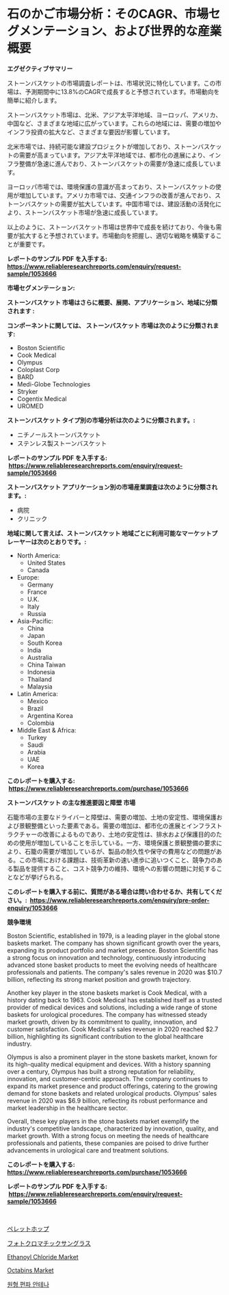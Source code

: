 <p><h1>石のかご市場分析：そのCAGR、市場セグメンテーション、および世界的な産業概要</h1></p><p><strong>エグゼクティブサマリー</strong></p>
<p><p>ストーンバスケットの市場調査レポートは、市場状況に特化しています。この市場は、予測期間中に13.8%のCAGRで成長すると予想されています。市場動向を簡単に紹介します。</p><p>ストーンバスケット市場は、北米、アジア太平洋地域、ヨーロッパ、アメリカ、中国など、さまざまな地域に広がっています。これらの地域には、需要の増加やインフラ投資の拡大など、さまざまな要因が影響しています。</p><p>北米市場では、持続可能な建設プロジェクトが増加しており、ストーンバスケットの需要が高まっています。アジア太平洋地域では、都市化の進展により、インフラ整備が急速に進んでおり、ストーンバスケットの需要が急速に成長しています。</p><p>ヨーロッパ市場では、環境保護の意識が高まっており、ストーンバスケットの使用が増加しています。アメリカ市場では、交通インフラの改善が進んでおり、ストーンバスケットの需要が拡大しています。中国市場では、建設活動の活発化により、ストーンバスケット市場が急速に成長しています。</p><p>以上のように、ストーンバスケット市場は世界中で成長を続けており、今後も需要が拡大すると予想されています。市場動向を把握し、適切な戦略を構築することが重要です。</p></p>
<p><strong>レポートのサンプル PDF を入手する: <a href="https://www.reliableresearchreports.com/enquiry/request-sample/1053666">https://www.reliableresearchreports.com/enquiry/request-sample/1053666</a></strong></p>
<p><strong>市場セグメンテーション:</strong></p>
<p><strong> ストーンバスケット 市場はさらに概要、展開、アプリケーション、地域に分類されます :</strong></p>
<p><strong>コンポーネントに関しては、 ストーンバスケット 市場は次のように分類されます: &nbsp;</strong></p>
<p><ul><li>Boston Scientific</li><li>Cook Medical</li><li>Olympus</li><li>Coloplast Corp</li><li>BARD</li><li>Medi-Globe Technologies</li><li>Stryker</li><li>Cogentix Medical</li><li>UROMED</li></ul></p>
<p><strong> ストーンバスケット タイプ別の市場分析は次のように分類されます。:</strong></p>
<p><ul><li>ニチノールストーンバスケット</li><li>ステンレス製ストーンバスケット</li></ul></p>
<p><strong>レポートのサンプル PDF を入手する: &nbsp;<a href="https://www.reliableresearchreports.com/enquiry/request-sample/1053666">https://www.reliableresearchreports.com/enquiry/request-sample/1053666</a></strong></p>
<p><strong> ストーンバスケット アプリケーション別の市場産業調査は次のように分類されます。:</strong></p>
<p><ul><li>病院</li><li>クリニック</li></ul></p>
<p><strong>地域に関して言えば、ストーンバスケット 地域ごとに利用可能なマーケットプレーヤーは次のとおりです。:</strong></p>
<p><ul>
    <li>
        North America:
        <ul>
            <li>United States</li>
            <li>Canada</li>
        </ul>
    </li>
    <li>
        Europe:
        <ul>
            <li>Germany</li>
            <li>France</li>
            <li>U.K.</li>
            <li>Italy</li>
            <li>Russia</li>
        </ul>
    </li>
    <li>
        Asia-Pacific:
        <ul>
            <li>China</li>
            <li>Japan</li>
            <li>South Korea</li>
            <li>India</li>
            <li>Australia</li>
            <li>China Taiwan</li>
            <li>Indonesia</li>
            <li>Thailand</li>
            <li>Malaysia</li>
        </ul>
    </li>
    <li>
        Latin America:
        <ul>
            <li>Mexico</li>
            <li>Brazil</li>
            <li>Argentina Korea</li>
            <li>Colombia</li>
        </ul>
    </li>
    <li>
        Middle East & Africa:
        <ul>
            <li>Turkey</li>
            <li>Saudi</li>
            <li>Arabia</li>
            <li>UAE</li>
            <li>Korea</li>
        </ul>
    </li>
    </ul></p>
<p><strong>このレポートを購入する: &nbsp;<a href="https://www.reliableresearchreports.com/purchase/1053666">https://www.reliableresearchreports.com/purchase/1053666</a></strong></p>
<p><strong>ストーンバスケット の主な推進要因と障壁 市場</strong></p>
<p><p>石籠市場の主要なドライバーと障壁は、需要の増加、土地の安定性、環境保護および景観整備といった要素である。需要の増加は、都市化の進展とインフラストラクチャーの改善によるものであり、土地の安定性は、排水および保護目的のための使用が増加していることを示している。一方、環境保護と景観整備の要求により、石籠の需要が増加しているが、製品の耐久性や保守の費用などの問題がある。この市場における課題は、技術革新の速い進歩に追いつくこと、競争力のある製品を提供すること、コスト競争力の維持、環境への影響の問題に対処することなどが挙げられる。</p></p>
<p><strong>このレポートを購入する前に、質問がある場合は問い合わせるか、共有してください。:&nbsp; <a href="https://www.reliableresearchreports.com/enquiry/pre-order-enquiry/1053666">https://www.reliableresearchreports.com/enquiry/pre-order-enquiry/1053666</a></strong></p>
<p><strong>競争環境</strong></p>
<p><p>Boston Scientific, established in 1979, is a leading player in the global stone baskets market. The company has shown significant growth over the years, expanding its product portfolio and market presence. Boston Scientific has a strong focus on innovation and technology, continuously introducing advanced stone basket products to meet the evolving needs of healthcare professionals and patients. The company's sales revenue in 2020 was $10.7 billion, reflecting its strong market position and growth trajectory.</p><p>Another key player in the stone baskets market is Cook Medical, with a history dating back to 1963. Cook Medical has established itself as a trusted provider of medical devices and solutions, including a wide range of stone baskets for urological procedures. The company has witnessed steady market growth, driven by its commitment to quality, innovation, and customer satisfaction. Cook Medical's sales revenue in 2020 reached $2.7 billion, highlighting its significant contribution to the global healthcare industry.</p><p>Olympus is also a prominent player in the stone baskets market, known for its high-quality medical equipment and devices. With a history spanning over a century, Olympus has built a strong reputation for reliability, innovation, and customer-centric approach. The company continues to expand its market presence and product offerings, catering to the growing demand for stone baskets and related urological products. Olympus' sales revenue in 2020 was $6.9 billion, reflecting its robust performance and market leadership in the healthcare sector.</p><p>Overall, these key players in the stone baskets market exemplify the industry's competitive landscape, characterized by innovation, quality, and market growth. With a strong focus on meeting the needs of healthcare professionals and patients, these companies are poised to drive further advancements in urological care and treatment solutions.</p></p>
<p><strong>このレポートを購入する: &nbsp; <a href="https://www.reliableresearchreports.com/purchase/1053666">https://www.reliableresearchreports.com/purchase/1053666</a></strong></p>
<p><strong>レポートのサンプル PDF を入手する: &nbsp;<a href="https://www.reliableresearchreports.com/enquiry/request-sample/1053666">https://www.reliableresearchreports.com/enquiry/request-sample/1053666</a></strong><strong></strong></p>
<p>&nbsp;</p>
<p><p><a href="https://medium.com/@eunawiegad2023/2024%E5%B9%B4%E3%81%8B%E3%82%892031%E5%B9%B4%E3%81%BE%E3%81%A7%E3%81%AE%E6%9C%9F%E9%96%93%E3%81%AE%E3%81%9F%E3%82%81%E3%81%AB%E4%BA%88%E6%B8%AC%E3%81%95%E3%82%8C%E3%81%9F%E3%83%9A%E3%83%AC%E3%83%83%E3%83%88%E3%83%9B%E3%83%83%E3%83%97%E5%B8%82%E5%A0%B4%E3%81%AE%E5%88%86%E6%9E%90%E3%81%A8%E4%BA%88%E6%B8%AC-ca1696cd869e">ペレットホップ</a></p><p><a href="https://medium.com/@lillianamurazik2023/%E3%83%95%E3%82%A9%E3%83%88%E3%82%AF%E3%83%AD%E3%83%9F%E3%83%83%E3%82%AF%E3%82%B5%E3%83%B3%E3%82%B0%E3%83%A9%E3%82%B9%E3%81%AE%E5%B8%82%E5%A0%B4%E3%82%B7%E3%82%A7%E3%82%A2%E3%81%AE%E9%80%B2%E5%8C%96%E3%81%A8%E5%B8%82%E5%A0%B4%E6%88%90%E9%95%B7%E5%8B%95%E5%90%91-2024%E5%B9%B4-2031%E5%B9%B4-2af617004d25">フォトクロマチックサングラス</a></p><p><a href="https://github.com/johnbach50/Market-Research-Report-List-2/blob/main/ethanoyl-chloride-market.md">Ethanoyl Chloride Market</a></p><p><a href="https://github.com/pjcfca/Market-Research-Report-List-1/blob/main/octabins-market.md">Octabins Market</a></p><p><a href="https://medium.com/@waynewood21/%EC%9B%90%ED%98%95-%EC%A7%81%EB%B6%84%EC%9E%90-%EC%95%88%ED%85%8C%EB%82%98-%EC%8B%9C%EC%9E%A5-%EB%B3%B4%EA%B3%A0%EC%84%9C%EB%8A%94-%EC%9D%B4-%EC%8B%9C%EC%9E%A5%EC%9D%98-%EC%B5%9C%EC%8B%A0-%ED%8A%B8%EB%A0%8C%EB%93%9C%EC%99%80-%EC%84%B1%EC%9E%A5-%EA%B8%B0%ED%9A%8C%EB%A5%BC-%EB%93%9C%EB%9F%AC%EB%83%85%EB%8B%88%EB%8B%A4-b945cc83e593">원형 편파 안테나</a></p></p>